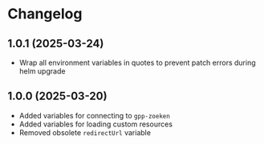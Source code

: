 # Changelog

## 1.0.1 (2025-03-24)

- Wrap all environment variables in quotes to prevent patch errors during helm upgrade

## 1.0.0 (2025-03-20)

- Added variables for connecting to `gpp-zoeken`
- Added variables for loading custom resources
- Removed obsolete `redirectUrl` variable